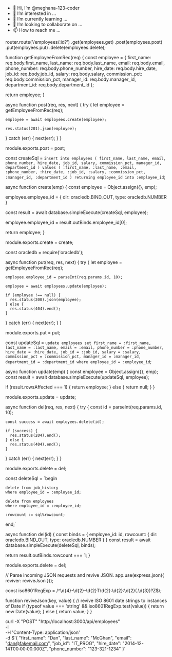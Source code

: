 - 👋 Hi, I’m @meghana-123-coder
- 👀 I’m interested in ...
- 🌱 I’m currently learning ...
- 💞️ I’m looking to collaborate on ...
- 📫 How to reach me ...

<!---
meghana-123-coder/meghana-123-coder is a ✨ special ✨ repository because its `README.md` (this file) appears on your GitHub profile.
You can click the Preview link to take a look at your changes.
--->
router.route('/employees/:id?')
  .get(employees.get)
  .post(employees.post)
  .put(employees.put)
  .delete(employees.delete);

function getEmployeeFromRec(req) {
  const employee = {
    first_name: req.body.first_name,
    last_name: req.body.last_name,
    email: req.body.email,
    phone_number: req.body.phone_number,
    hire_date: req.body.hire_date,
    job_id: req.body.job_id,
    salary: req.body.salary,
    commission_pct: req.body.commission_pct,
    manager_id: req.body.manager_id,
    department_id: req.body.department_id
  };

  return employee;
}

async function post(req, res, next) {
  try {
    let employee = getEmployeeFromRec(req);

    employee = await employees.create(employee);

    res.status(201).json(employee);
  } catch (err) {
    next(err);
  }
}

module.exports.post = post;

const createSql =
 `insert into employees (
    first_name,
    last_name,
    email,
    phone_number,
    hire_date,
    job_id,
    salary,
    commission_pct,
    manager_id,
    department_id
  ) values (
    :first_name,
    :last_name,
    :email,
    :phone_number,
    :hire_date,
    :job_id,
    :salary,
    :commission_pct,
    :manager_id,
    :department_id
  ) returning employee_id
  into :employee_id`;

async function create(emp) {
  const employee = Object.assign({}, emp);

  employee.employee_id = {
    dir: oracledb.BIND_OUT,
    type: oracledb.NUMBER
  }

  const result = await database.simpleExecute(createSql, employee);

  employee.employee_id = result.outBinds.employee_id[0];

  return employee;
}

module.exports.create = create;

const oracledb = require('oracledb');

async function put(req, res, next) {
  try {
    let employee = getEmployeeFromRec(req);

    employee.employee_id = parseInt(req.params.id, 10);

    employee = await employees.update(employee);

    if (employee !== null) {
      res.status(200).json(employee);
    } else {
      res.status(404).end();
    }
  } catch (err) {
    next(err);
  }
}

module.exports.put = put;

const updateSql =
 `update employees
  set first_name = :first_name,
    last_name = :last_name,
    email = :email,
    phone_number = :phone_number,
    hire_date = :hire_date,
    job_id = :job_id,
    salary = :salary,
    commission_pct = :commission_pct,
    manager_id = :manager_id,
    department_id = :department_id
  where employee_id = :employee_id`;

async function update(emp) {
  const employee = Object.assign({}, emp);
  const result = await database.simpleExecute(updateSql, employee);

  if (result.rowsAffected === 1) {
    return employee;
  } else {
    return null;
  }
}

module.exports.update = update;

async function del(req, res, next) {
  try {
    const id = parseInt(req.params.id, 10);

    const success = await employees.delete(id);

    if (success) {
      res.status(204).end();
    } else {
      res.status(404).end();
    }
  } catch (err) {
    next(err);
  }
}

module.exports.delete = del;

const deleteSql =
 `begin

    delete from job_history
    where employee_id = :employee_id;

    delete from employees
    where employee_id = :employee_id;

    :rowcount := sql%rowcount;

  end;`

async function del(id) {
  const binds = {
    employee_id: id,
    rowcount: {
      dir: oracledb.BIND_OUT,
      type: oracledb.NUMBER
    }
  }
  const result = await database.simpleExecute(deleteSql, binds);

  return result.outBinds.rowcount === 1;
}

module.exports.delete = del;

// Parse incoming JSON requests and revive JSON.
    app.use(express.json({
      reviver: reviveJson
    }));

const iso8601RegExp = /^\d{4}-\d{2}-\d{2}T\d{2}:\d{2}:\d{2}(\.\d{3})?Z$/;

function reviveJson(key, value) {
  // revive ISO 8601 date strings to instances of Date
  if (typeof value === 'string' && iso8601RegExp.test(value)) {
    return new Date(value);
  } else {
    return value;
  }
}

curl -X "POST" "http://localhost:3000/api/employees" \
     -i \
     -H 'Content-Type: application/json' \
     -d $'{
  "first_name": "Dan",
  "last_name": "McGhan",
  "email": "dan@fakemail.com",
  "job_id": "IT_PROG",
  "hire_date": "2014-12-14T00:00:00.000Z",
  "phone_number": "123-321-1234"
}'

